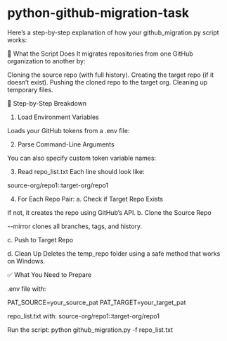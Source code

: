 # python-github-migration-task

Here’s a step-by-step explanation of how your github_migration.py script works:

🧩 What the Script Does
It migrates repositories from one GitHub organization to another by:

Cloning the source repo (with full history).
Creating the target repo (if it doesn’t exist).
Pushing the cloned repo to the target org.
Cleaning up temporary files.

🧾 Step-by-Step Breakdown

1. Load Environment Variables

Loads your GitHub tokens from a .env file:


2. Parse Command-Line Arguments

You can also specify custom token variable names:


3. Read repo_list.txt
Each line should look like:

source-org/repo1::target-org/repo1

4. For Each Repo Pair:
a. Check if Target Repo Exists

If not, it creates the repo using GitHub’s API.
b. Clone the Source Repo

--mirror clones all branches, tags, and history.

c. Push to Target Repo

d. Clean Up
Deletes the temp_repo folder using a safe method that works on Windows.

✅ What You Need to Prepare

.env file with:

PAT_SOURCE=your_source_pat
PAT_TARGET=your_target_pat

repo_list.txt with:
source-org/repo1::target-org/repo1

Run the script:
python github_migration.py -f repo_list.txt



